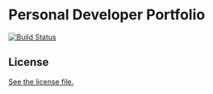
# Personal Developer Portfolio
[![Build Status](https://travis-ci.org/ralucado/portfolio.svg?branch=master)](https://travis-ci.org/ralucado/portfolio)

## License

[See the license file.](./LICENSE.md)
